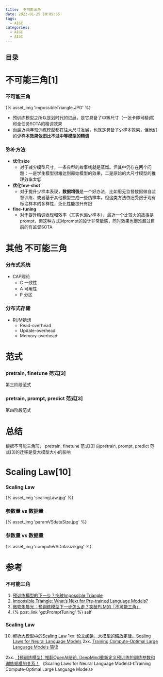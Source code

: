 ```yaml
---
title:  不可能三角
date: 2023-01-25 10:05:55
tags:
  - AIGC
categories: 
  - AIGC
  - AIGC 
---
```


<p></p>
<!-- more -->

## 目录
<!-- toc -->


# 不可能三角[1]
### 不可能三角
{% asset_img 'impossibleTriangle.JPG' %}

- 预训练模型之所以是划时代的进展，是它具备了中等尺寸（一张卡即可精调）和全任务SOTA的精调效果
- 而最近两年预训练模型都在往大尺寸发展，也就是具备了少样本效果，但他们的**少样本效果依旧比不过中等模型的精调**

### 弥补方法
+ **优化size**
  - 对于减少模型尺寸，一条典型的故事线就是蒸馏。但其中仍存在两个问题：一是学生模型很难达到原始模型的效果，二是原始的大尺寸模型的推理效率太低  
+ **优化few-shot**
  - 对于提升少样本表现，**数据增强**是一个好办法，比如用无监督数据做自监督训练、或者基于其他模型生成一些伪样本，但这类方法依旧受限于现有标注样本的多样性，泛化性能提升有限
+ **fine-tuning**
  - 对于提升精调表现和效率（其实也偏少样本），最近一个比较火的故事是prompt，但这种方式对prompt的设计非常敏感，同时效果也很难超过目前的有监督SOTA

# 其他 不可能三角
### 分布式系统  
 + CAP理论
   - C 一致性
   - A 可用性
   - P 分区
   
###  分布式存储
  + RUM猜想
    - Read-overhead 
    - Update-overhead 
    - Memory-overhead

# 范式
### pretrain, finetune 范式[3]
第三阶段范式
### pretrain, prompt, predict 范式[3]
第四阶段范式

# 总结
根据不可能三角形， pretrain, finetune 范式[3] 向pretrain, prompt, predict 范式[3]的迁移是受大模型大小的影响


# Scaling Law[10]
### Scaling Law
{% asset_img 'scalingLaw.jpg' %}

### 参数量 vs 数据量
{% asset_img 'paramVSdataSize.jpg' %}

### 参数量 vs 数据量
{% asset_img 'computeVSDatasize.jpg' %}


# 参考
### 不可能三角
1. [预训练模型的下一步？突破Impossible Triangle](https://zhuanlan.zhihu.com/p/501381510)
2. [Impossible Triangle: What’s Next for Pre-trained Language Models?](https://arxiv.org/pdf/2204.06130.pdf)
3. [微软朱晨光：预训练模型下一步怎么走？突破PLM的「不可能三角」](https://blog.csdn.net/zandaoguang/article/details/124395479)
4. {% post_link 'gptPromptTuning' %} self


### Scaling Law
10. [解析大模型中的Scaling Law](https://zhuanlan.zhihu.com/p/667489780)
1xx. [论文阅读，大模型的缩放定律，Scaling Laws for Neural Language Models](https://zhuanlan.zhihu.com/p/663296750)
2xx. [Training Compute-Optimal Large Language Models 简读 ](https://finisky.github.io/training-compute-optimal-large-language-models-summary/)

2xx. [【预训练模型】推翻OpenAI结论, DeepMind重新定义预训练的训练参数和训练规模的关系！](https://zhuanlan.zhihu.com/p/536053110)
《Scaling Laws for Neural Language Models》
《Training Compute-Optimal Large Language Models》